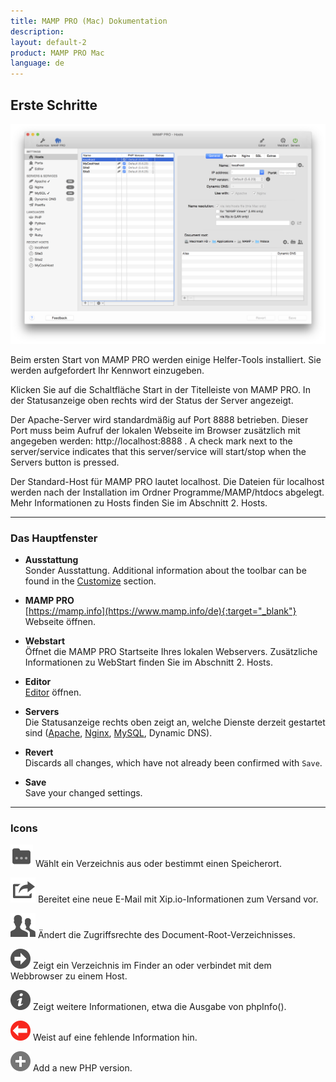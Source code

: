 ```yaml
---
title: MAMP PRO (Mac) Dokumentation
description: 
layout: default-2
product: MAMP PRO Mac
language: de
---
```


## Erste Schritte

![MAMP](ErsteSchritte.png)

Beim ersten Start von MAMP PRO werden einige Helfer-Tools installiert. Sie werden aufgefordert Ihr Kennwort einzugeben.

Klicken Sie auf die Schaltfläche Start in der Titelleiste von MAMP PRO. In der Statusanzeige oben rechts wird der Status der Server angezeigt.

Der Apache-Server wird standardmäßig auf Port 8888 betrieben. Dieser Port muss beim Aufruf der lokalen Webseite im Browser zusätzlich mit angegeben werden: http://localhost:8888 . A check mark next to the server/service indicates that this server/service will start/stop when the Servers button is pressed. 

Der Standard-Host für MAMP PRO lautet localhost. Die Dateien für localhost werden nach der Installation im Ordner Programme/MAMP/htdocs abgelegt. Mehr Informationen zu Hosts finden Sie im Abschnitt 2. Hosts.

---

### Das Hauptfenster

*  **Ausstattung**  
   Sonder Ausstattung. Additional information about the toolbar can be found in the [Customize](../Customize/) section.

*  **MAMP PRO**  
   [https://mamp.info](https://www.mamp.info/de){:target="_blank"} Webseite öffnen.

*  **Webstart**  
   Öffnet die MAMP PRO Startseite Ihres lokalen Webservers. Zusätzliche Informationen zu WebStart finden Sie im Abschnitt 2. Hosts.

*  **Editor**  
   [Editor](../Editor/) öffnen.

*  **Servers**  
   Die Statusanzeige rechts oben zeigt an, welche Dienste derzeit gestartet sind ([Apache](../Servers-und-Services/Apache), [Nginx](../Servers-und-Services/Nginx), [MySQL](../Servers-und-Services/MySQL), Dynamic DNS).

*  **Revert**  
   Discards all changes, which have not already been confirmed with `Save`.
   
*  **Save**  
   Save your changed settings.

---

### Icons


![MAMP](Docs.png) Wählt ein Verzeichnis aus oder bestimmt einen Speicherort.

![MAMP](Mail.png) Bereitet eine neue E-Mail mit Xip.io-Informationen zum Versand vor.

![MAMP](Rights.png) Ändert die Zugriffsrechte des Document-Root-Verzeichnisses.

![MAMP](BlackArrow.png)  Zeigt ein Verzeichnis im Finder an oder verbindet mit dem Webbrowser zu einem Host.

![MAMP](info.png)  Zeigt weitere Informationen, etwa die Ausgabe von phpInfo().

![MAMP](RedArrow.png)  Weist auf eine fehlende Information hin.

![MAMP](Plus.png) Add a new PHP version.
